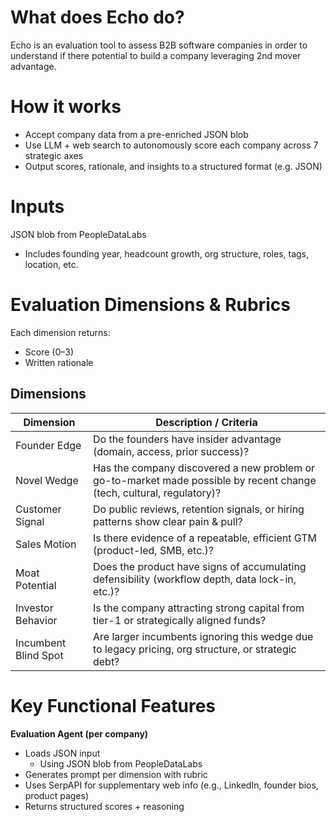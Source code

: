 # What does Echo do?

Echo is an evaluation tool to assess B2B software companies in order to understand if there potential to build a company leveraging 2nd mover advantage. 

# How it works
-  Accept company data from a pre-enriched JSON blob
- Use LLM + web search to autonomously score each company across 7 strategic axes
- Output scores, rationale, and insights to a structured format (e.g. JSON)


# Inputs

JSON blob from PeopleDataLabs
 - Includes founding year, headcount growth, org structure, roles, tags, location, etc.

# Evaluation Dimensions & Rubrics

Each dimension returns:
- Score (0–3)
- Written rationale

## Dimensions
| Dimension | Description / Criteria |
|-----------|------------------------|
| Founder Edge | Do the founders have insider advantage (domain, access, prior success)? |
| Novel Wedge | Has the company discovered a new problem or go-to-market made possible by recent change (tech, cultural, regulatory)? |
| Customer Signal | Do public reviews, retention signals, or hiring patterns show clear pain & pull? |
| Sales Motion | Is there evidence of a repeatable, efficient GTM (product-led, SMB, etc.)? |
| Moat Potential | Does the product have signs of accumulating defensibility (workflow depth, data lock-in, etc.)? |
| Investor Behavior | Is the company attracting strong capital from tier-1 or strategically aligned funds? |
| Incumbent Blind Spot | Are larger incumbents ignoring this wedge due to legacy pricing, org structure, or strategic debt? |

# Key Functional Features
**Evaluation Agent (per company)**
- Loads JSON input
    - Using JSON blob from PeopleDataLabs
- Generates prompt per dimension with rubric
- Uses SerpAPI for supplementary web info (e.g., LinkedIn, founder bios, product pages)
- Returns structured scores + reasoning